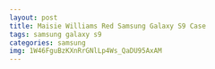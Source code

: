 ```yaml
---
layout: post
title: Maisie Williams Red Samsung Galaxy S9 Case
tags: samsung galaxy s9
categories: samsung
img: 1W46FguBzKXnRrGNlLp4Ws_QaDU95AxAM
---
```

